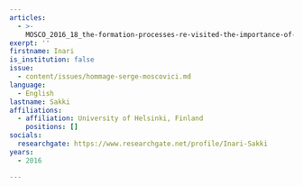 ```yaml
---
articles:
  - >-
    MOSCO_2016_18_the-formation-processes-re-visited-the-importance-of-naturalized-representations
exerpt: ''
firstname: Inari
is_institution: false
issue:
  - content/issues/hommage-serge-moscovici.md
language:
  - English
lastname: Sakki
affiliations:
  - affiliation: University of Helsinki, Finland
    positions: []
socials:
  researchgate: https://www.researchgate.net/profile/Inari-Sakki
years:
  - 2016

---
```

